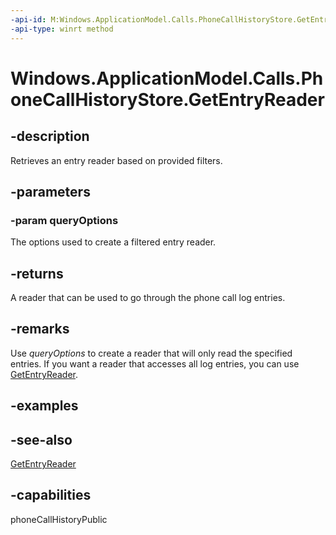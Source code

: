```yaml
---
-api-id: M:Windows.ApplicationModel.Calls.PhoneCallHistoryStore.GetEntryReader(Windows.ApplicationModel.Calls.PhoneCallHistoryEntryQueryOptions)
-api-type: winrt method
---
```


<!-- Method syntax
public Windows.ApplicationModel.Calls.PhoneCallHistoryEntryReader GetEntryReader(Windows.ApplicationModel.Calls.PhoneCallHistoryEntryQueryOptions queryOptions)
-->

# Windows.ApplicationModel.Calls.PhoneCallHistoryStore.GetEntryReader

## -description
Retrieves an entry reader based on provided filters.

## -parameters
### -param queryOptions
The options used to create a filtered entry reader.

## -returns
A reader that can be used to go through the phone call log entries.

## -remarks
Use *queryOptions* to create a reader that will only read the specified entries. If you want a reader that accesses all log entries, you can use [GetEntryReader](phonecallhistorystore_getentryreader_641155997.md).

## -examples

## -see-also
[GetEntryReader](phonecallhistorystore_getentryreader_641155997.md)

## -capabilities
phoneCallHistoryPublic
